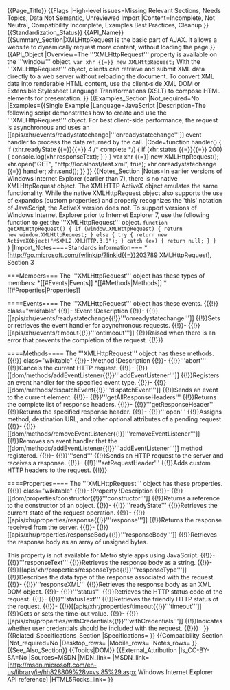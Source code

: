 {{Page_Title}}
{{Flags
|High-level issues=Missing Relevant Sections, Needs Topics, Data Not Semantic, Unreviewed Import
|Content=Incomplete, Not Neutral, Compatibility Incomplete, Examples Best Practices, Cleanup
}}
{{Standardization_Status}}
{{API_Name}}
{{Summary_Section|XMLHttpRequest is the basic part of AJAX. It allows a website to dynamically request more content, without loading the page.}}
{{API_Object
|Overview=The '''XMLHttpRequest''' property is available on the '''window''' object.
 <code>var xhr {{=}} new XMLHttpRequest;</code>
With the '''XMLHttpRequest''' object, clients can retrieve and submit XML data directly to a web server without reloading the document. To convert XML data into renderable HTML content, use the client-side XML DOM or Extensible Stylesheet Language Transformations (XSLT) to compose HTML elements for presentation.
}}
{{Examples_Section
|Not_required=No
|Examples={{Single Example
|Language=JavaScript
|Description=The following script demonstrates how to create and use the '''XMLHttpRequest''' object. For best client-side performance, the request is asynchronous and uses an [[apis/xhr/events/readystatechange|'''onreadystatechange''']] event handler to process the data returned by the call.
|Code=function handler() {
  if (xhr.readyState {{=}}{{=}} 4 /* complete */) {
    if (xhr.status {{=}}{{=}} 200) {
            console.log(xhr.responseText);
        }
    }
}
var xhr {{=}} new XMLHttpRequest();
xhr.open("GET", "http://localhost/test.xml", true);
xhr.onreadystatechange {{=}} handler;
xhr.send();
}}
}}
{{Notes_Section
|Notes=In earlier versions of Windows Internet Explorer (earlier than 7), there is no native XMLHttpRequest object. The XMLHTTP ActiveX object emulates the same functionality. While the native XMLHttpRequest object also supports the use of expandos (custom properties) and properly recognizes the 'this' notation of JavaScript, the ActiveX version does not.
To support versions of Windows Internet Explorer prior to Internet Explorer 7, use the following function to get the '''XMLHttpRequest''' object.
 <code>function getXMLHttpRequest() 
 {
     if (window.XMLHttpRequest) {
         return new window.XMLHttpRequest;
     }
     else {
         try {
             return new ActiveXObject("MSXML2.XMLHTTP.3.0");
         }
         catch (ex) {
             return null;
         }
     }
 }</code>
|Import_Notes====Standards information===
*[http://go.microsoft.com/fwlink/p/?linkid{{=}}203789 XMLHttpRequest], Section 3


===Members===
The '''XMLHttpRequest''' object has these types of members:
*[[#Events|Events]]
*[[#Methods|Methods]]
*[[#Properties|Properties]]


====Events====
The '''XMLHttpRequest''' object has these events.
{{{!}} class="wikitable"
{{!}}-
!Event
!Description
{{!}}-
{{!}}[[apis/xhr/events/readystatechange{{!}}'''onreadystatechange''']]
{{!}}Sets or retrieves the event handler for asynchronous requests.
{{!}}-
{{!}}[[apis/xhr/events/timeout{{!}}'''ontimeout''']]
{{!}}Raised when there is an error that prevents the completion of the request.
{{!}}}
 

====Methods====
The '''XMLHttpRequest''' object has these methods.
{{{!}} class="wikitable"
{{!}}-
!Method
!Description
{{!}}-
{{!}}'''abort'''
{{!}}Cancels the current HTTP request.
{{!}}-
{{!}}[[dom/methods/addEventListener{{!}}'''addEventListener''']]
{{!}}Registers an event handler for the specified event type.
{{!}}-
{{!}}[[dom/methods/dispatchEvent{{!}}'''dispatchEvent''']]
{{!}}Sends an event to the current element.
{{!}}-
{{!}}'''getAllResponseHeaders'''
{{!}}Returns the complete list of response headers.
{{!}}-
{{!}}'''getResponseHeader'''
{{!}}Returns the specified response header.
{{!}}-
{{!}}'''open'''
{{!}}Assigns method, destination URL, and other optional attributes of a pending request.
{{!}}-
{{!}}[[dom/methods/removeEventListener{{!}}'''removeEventListener''']]
{{!}}Removes an event handler that  the  [[dom/methods/addEventListener{{!}}'''addEventListener''']] method registered.
{{!}}-
{{!}}'''send'''
{{!}}Sends an HTTP request to the server and receives a response.
{{!}}-
{{!}}'''setRequestHeader'''
{{!}}Adds custom HTTP headers to the request.
{{!}}}
 

====Properties====
The '''XMLHttpRequest''' object has these properties.
{{{!}} class="wikitable"
{{!}}-
!Property
!Description
{{!}}-
{{!}}[[dom/properties/constructor{{!}}'''constructor''']]
{{!}}Returns a reference to the constructor of an object.
{{!}}-
{{!}}'''readyState'''
{{!}}Retrieves the current state of the request operation.
{{!}}-
{{!}}[[apis/xhr/properties/response{{!}}'''response''']]
{{!}}Returns the response received from the server.
{{!}}-
{{!}}[[apis/xhr/properties/responseBody{{!}}'''responseBody''']]
{{!}}Retrieves the response body as an array of unsigned bytes. 

This property is not available for Metro style apps using JavaScript.
{{!}}-
{{!}}'''responseText'''
{{!}}Retrieves the response body as a string.
{{!}}-
{{!}}[[apis/xhr/properties/responseType{{!}}'''responseType''']]
{{!}}Describes the data type of the response associated with the request.
{{!}}-
{{!}}'''responseXML'''
{{!}}Retrieves the response body as an XML DOM object.
{{!}}-
{{!}}'''status'''
{{!}}Retrieves the HTTP status code of the request.
{{!}}-
{{!}}'''statusText'''
{{!}}Retrieves the friendly HTTP status of the request.
{{!}}-
{{!}}[[apis/xhr/properties/timeout{{!}}'''timeout''']]
{{!}}Gets or sets the time-out value.
{{!}}-
{{!}}[[apis/xhr/properties/withCredentials{{!}}'''withCredentials''']]
{{!}}Indicates whether user credentials should be included with the request.
{{!}}}
 
}}
{{Related_Specifications_Section
|Specifications=
}}
{{Compatibility_Section
|Not_required=No
|Desktop_rows=
|Mobile_rows=
|Notes_rows=
}}
{{See_Also_Section}}
{{Topics|DOM}}
{{External_Attribution
|Is_CC-BY-SA=No
|Sources=MSDN
|MDN_link=
|MSDN_link=[http://msdn.microsoft.com/en-us/library/ie/hh828809%28v=vs.85%29.aspx Windows Internet Explorer API reference]
|HTML5Rocks_link=
}}